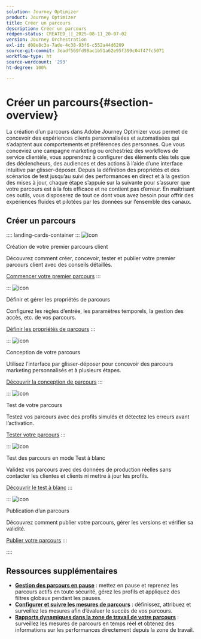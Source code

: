 ```yaml
---
solution: Journey Optimizer
product: Journey Optimizer
title: Créer un parcours
description: Créer un parcours
redpen-status: CREATED_||_2025-08-11_20-07-02
version: Journey Orchestration
exl-id: d08e8c3a-7ade-4c38-93f6-c552a44d6209
source-git-commit: 3eadf569fd98ac1b51a62e95f399c04f47fc5071
workflow-type: ht
source-wordcount: '293'
ht-degree: 100%

---
```


# Créer un parcours{#section-overview}

La création d’un parcours dans Adobe Journey Optimizer vous permet de concevoir des expériences clients personnalisées et automatisées qui s’adaptent aux comportements et préférences des personnes. Que vous conceviez une campagne marketing ou orchestriez des workflows de service clientèle, vous apprendrez à configurer des éléments clés tels que des déclencheurs, des audiences et des actions à l’aide d’une interface intuitive par glisser-déposer. Depuis la définition des propriétés et des scénarios de test jusqu’au suivi des performances en direct et à la gestion des mises à jour, chaque étape s’appuie sur la suivante pour s’assurer que votre parcours est à la fois efficace et ne contient pas d’erreur. En maîtrisant ces outils, vous disposerez de tout ce dont vous avez besoin pour offrir des expériences fluides et pilotées par les données sur l’ensemble des canaux.

## Créer un parcours

:::: landing-cards-container
:::
![icon](https://cdn.experienceleague.adobe.com/icons/circle-play.svg?lang=fr)

Création de votre premier parcours client

Découvrez comment créer, concevoir, tester et publier votre premier parcours client avec des conseils détaillés.

[Commencer votre premier parcours](../using/building-journeys/journey-gs.md)
:::

:::
![icon](https://cdn.experienceleague.adobe.com/icons/gear.svg?lang=fr)

Définir et gérer les propriétés de parcours

Configurez les règles d’entrée, les paramètres temporels, la gestion des accès, etc. de vos parcours.

[Définir les propriétés de parcours](../using/building-journeys/journey-properties.md)
:::

:::
![icon](https://cdn.experienceleague.adobe.com/icons/puzzle-piece.svg?lang=fr)

Conception de votre parcours

Utilisez l’interface par glisser-déposer pour concevoir des parcours marketing personnalisés et à plusieurs étapes.

[Découvrir la conception de parcours](../using/building-journeys/using-the-journey-designer.md)
:::

:::
![icon](https://cdn.experienceleague.adobe.com/icons/list-check.svg?lang=fr)

Test de votre parcours

Testez vos parcours avec des profils simulés et détectez les erreurs avant l’activation.

[Tester votre parcours](../using/building-journeys/testing-the-journey.md)
:::

:::
![icon](https://cdn.experienceleague.adobe.com/icons/screwdriver-wrench.svg?lang=fr)

Test des parcours en mode Test à blanc

Validez vos parcours avec des données de production réelles sans contacter les clientes et clients ni mettre à jour les profils.

[Découvrir le test à blanc](../using/building-journeys/journey-dry-run.md)
:::

:::
![icon](https://cdn.experienceleague.adobe.com/icons/circle-play.svg?lang=fr)

Publication d’un parcours

Découvrez comment publier votre parcours, gérer les versions et vérifier sa validité.

[Publier votre parcours](../using/building-journeys/publishing-the-journey.md)
:::

::::


## Ressources supplémentaires

- **[Gestion des parcours en pause](../using/building-journeys/journey-pause.md)** : mettez en pause et reprenez les parcours actifs en toute sécurité, gérez les profils et appliquez des filtres globaux pendant les pauses.
- **[Configurer et suivre les mesures de parcours](../using/building-journeys/success-metrics.md)** : définissez, attribuez et surveillez les mesures afin d’évaluer le succès de vos parcours.
- **[Rapports dynamiques dans la zone de travail de votre parcours](../using/building-journeys/report-journey.md)** : surveillez les mesures de parcours en temps réel et obtenez des informations sur les performances directement depuis la zone de travail.
